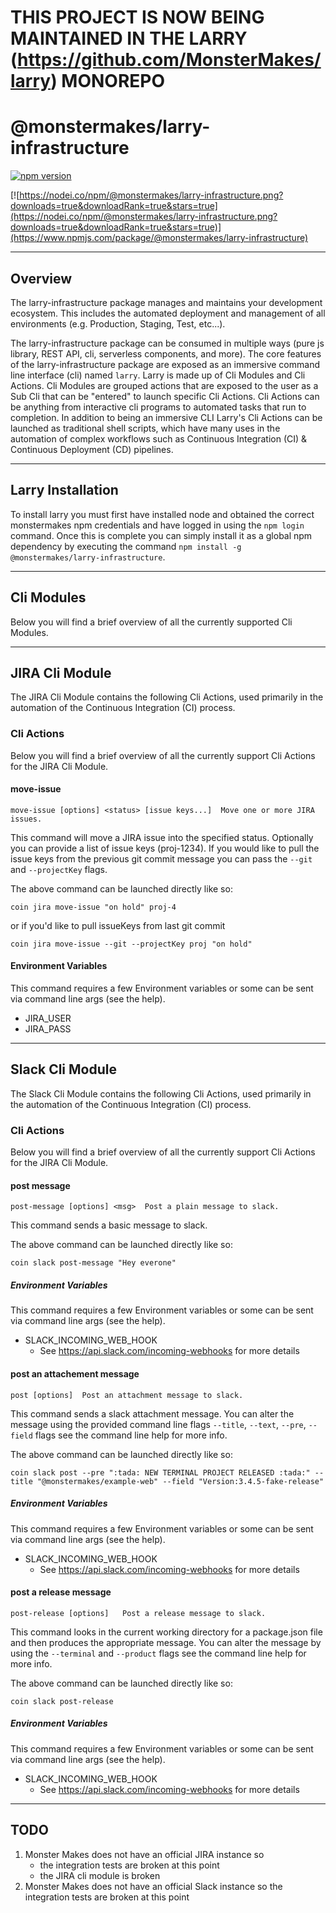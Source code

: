 # THIS PROJECT IS NOW BEING MAINTAINED IN THE LARRY (https://github.com/MonsterMakes/larry) MONOREPO

# @monstermakes/larry-infrastructure

[![npm version](https://badge.fury.io/js/@monstermakes/larry-infrastructure.svg)](https://badge.fury.io/js/@monstermakes/larry-infrastructure)

[![https://nodei.co/npm/@monstermakes/larry-infrastructure.png?downloads=true&downloadRank=true&stars=true](https://nodei.co/npm/@monstermakes/larry-infrastructure.png?downloads=true&downloadRank=true&stars=true)](https://www.npmjs.com/package/@monstermakes/larry-infrastructure)


---

## Overview 
The larry-infrastructure package manages and maintains your development ecosystem. This includes the automated deployment and management of all environments (e.g. Production, Staging, Test, etc...).

The larry-infrastructure package can be consumed in multiple ways (pure js library, REST API, cli, serverless components, and more). The core features of the larry-infrastructure package are exposed as an immersive command line interface (cli) named `larry`. Larry is made up of Cli Modules and Cli Actions. Cli Modules are grouped actions that are exposed to the user as a Sub Cli that can be "entered" to launch specific Cli Actions. Cli Actions can be anything from interactive cli programs to automated tasks that run to completion. In addition to being an immersive CLI Larry's Cli Actions can be launched as traditional shell scripts, which have many uses in the automation of complex workflows such as Continuous Integration (CI) & Continuous Deployment (CD) pipelines.

---

## Larry Installation

To install larry you must first have installed node and obtained the correct monstermakes npm credentials and have logged in using the `npm login` command. Once this is complete you can simply install it as a global npm dependency by executing the command `npm install -g @monstermakes/larry-infrastructure`.

---
## Cli Modules
Below you will find a brief overview of all the currently supported Cli Modules.

---

## JIRA Cli Module
The JIRA Cli Module contains the following Cli Actions, used primarily in the automation of the Continuous Integration (CI) process.

### Cli Actions
Below you will find a brief overview of all the currently support Cli Actions for the JIRA Cli Module.

#### move-issue
`move-issue [options] <status> [issue keys...]  Move one or more JIRA issues.`

This command will move a JIRA issue into the specified status. Optionally you can provide a list of issue keys (proj-1234). If you would like to pull the issue keys from the previous git commit message you can pass the `--git` and `--projectKey` flags.

The above command can be launched directly like so:
```
coin jira move-issue "on hold" proj-4
```
or if you'd like to pull issueKeys from last git commit
```
coin jira move-issue --git --projectKey proj "on hold"
```

#### Environment Variables
This command requires a few Environment variables or some can be sent via command line args (see the help). 
- JIRA_USER
- JIRA_PASS

---
## Slack Cli Module
The Slack Cli Module contains the following Cli Actions, used primarily in the automation of the Continuous Integration (CI) process.

### Cli Actions
Below you will find a brief overview of all the currently support Cli Actions for the JIRA Cli Module.

#### post message
`post-message [options] <msg>  Post a plain message to slack.`

This command sends a basic message to slack. 

The above command can be launched directly like so:
```
coin slack post-message "Hey everone"
```

##### Environment Variables
This command requires a few Environment variables or some can be sent via command line args (see the help). 
- SLACK_INCOMING_WEB_HOOK
	- See https://api.slack.com/incoming-webhooks for more details

#### post an attachement message
`post [options]  Post an attachment message to slack.`

This command sends a slack attachment message. You can alter the message using the provided command line flags `--title`, `--text`, `--pre`, `--field` flags see the command line help for more info.

The above command can be launched directly like so:
```
coin slack post --pre ":tada: NEW TERMINAL PROJECT RELEASED :tada:" --title "@monstermakes/example-web" --field "Version:3.4.5-fake-release"
```

##### Environment Variables
This command requires a few Environment variables or some can be sent via command line args (see the help). 
- SLACK_INCOMING_WEB_HOOK
	- See https://api.slack.com/incoming-webhooks for more details

#### post a release message
`post-release [options]   Post a release message to slack.`

This command looks in the current working directory for a package.json file and then produces the appropriate message. You can alter the message by using the `--terminal` and `--product` flags see the command line help for more info.

The above command can be launched directly like so:
```
coin slack post-release
```

##### Environment Variables
This command requires a few Environment variables or some can be sent via command line args (see the help). 
- SLACK_INCOMING_WEB_HOOK
	- See https://api.slack.com/incoming-webhooks for more details

---

## TODO
1. Monster Makes does not have an official JIRA instance so 
	- the integration tests are broken at this point
	- the JIRA cli module is broken
2. Monster Makes does not have an official Slack instance so the integration tests are broken at this point
